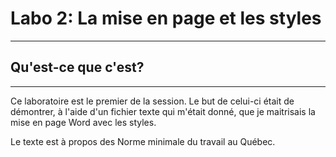 # Labo 2: La mise en page et les styles
---

## Qu'est-ce que c'est?
---
Ce laboratoire est le premier de la session. Le but de celui-ci était de démontrer, à l'aide d'un fichier texte qui m'était donné, que je maitrisais la mise en page Word avec les styles.

 Le texte est à propos des Norme minimale du travail au Québec.